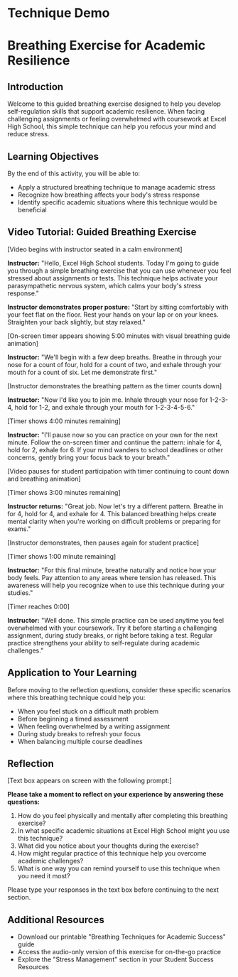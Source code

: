 

# Technique Demo

# Breathing Exercise for Academic Resilience

## Introduction

Welcome to this guided breathing exercise designed to help you develop self-regulation skills that support academic resilience. When facing challenging assignments or feeling overwhelmed with coursework at Excel High School, this simple technique can help you refocus your mind and reduce stress.

## Learning Objectives
By the end of this activity, you will be able to:
- Apply a structured breathing technique to manage academic stress
- Recognize how breathing affects your body's stress response
- Identify specific academic situations where this technique would be beneficial

## Video Tutorial: Guided Breathing Exercise

[Video begins with instructor seated in a calm environment]

**Instructor:** "Hello, Excel High School students. Today I'm going to guide you through a simple breathing exercise that you can use whenever you feel stressed about assignments or tests. This technique helps activate your parasympathetic nervous system, which calms your body's stress response."

**Instructor demonstrates proper posture:** "Start by sitting comfortably with your feet flat on the floor. Rest your hands on your lap or on your knees. Straighten your back slightly, but stay relaxed."

[On-screen timer appears showing 5:00 minutes with visual breathing guide animation]

**Instructor:** "We'll begin with a few deep breaths. Breathe in through your nose for a count of four, hold for a count of two, and exhale through your mouth for a count of six. Let me demonstrate first."

[Instructor demonstrates the breathing pattern as the timer counts down]

**Instructor:** "Now I'd like you to join me. Inhale through your nose for 1-2-3-4, hold for 1-2, and exhale through your mouth for 1-2-3-4-5-6."

[Timer shows 4:00 minutes remaining]

**Instructor:** "I'll pause now so you can practice on your own for the next minute. Follow the on-screen timer and continue the pattern: inhale for 4, hold for 2, exhale for 6. If your mind wanders to school deadlines or other concerns, gently bring your focus back to your breath."

[Video pauses for student participation with timer continuing to count down and breathing animation]

[Timer shows 3:00 minutes remaining]

**Instructor returns:** "Great job. Now let's try a different pattern. Breathe in for 4, hold for 4, and exhale for 4. This balanced breathing helps create mental clarity when you're working on difficult problems or preparing for exams."

[Instructor demonstrates, then pauses again for student practice]

[Timer shows 1:00 minute remaining]

**Instructor:** "For this final minute, breathe naturally and notice how your body feels. Pay attention to any areas where tension has released. This awareness will help you recognize when to use this technique during your studies."

[Timer reaches 0:00]

**Instructor:** "Well done. This simple practice can be used anytime you feel overwhelmed with your coursework. Try it before starting a challenging assignment, during study breaks, or right before taking a test. Regular practice strengthens your ability to self-regulate during academic challenges."

## Application to Your Learning

Before moving to the reflection questions, consider these specific scenarios where this breathing technique could help you:

- When you feel stuck on a difficult math problem
- Before beginning a timed assessment
- When feeling overwhelmed by a writing assignment
- During study breaks to refresh your focus
- When balancing multiple course deadlines

## Reflection

[Text box appears on screen with the following prompt:]

**Please take a moment to reflect on your experience by answering these questions:**

1. How do you feel physically and mentally after completing this breathing exercise?
2. In what specific academic situations at Excel High School might you use this technique?
3. What did you notice about your thoughts during the exercise?
4. How might regular practice of this technique help you overcome academic challenges?
5. What is one way you can remind yourself to use this technique when you need it most?

Please type your responses in the text box before continuing to the next section.

## Additional Resources

- Download our printable "Breathing Techniques for Academic Success" guide
- Access the audio-only version of this exercise for on-the-go practice
- Explore the "Stress Management" section in your Student Success Resources